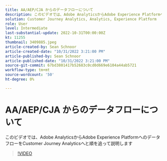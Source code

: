```yaml
---
title: AA/AEP/CJA からのデータフローについて
description: このビデオでは、Adobe AnalyticsからAdobe Experience PlatformへのデータフローをCustomer Journey Analyticsへと順を追って説明します
solution: Customer Journey Analytics, Analytics, Experience Platform
role: User
level: Intermediate
last-substantial-update: 2022-10-31T00:00:00Z
kt: 11255
thumbnail: 3409885.jpeg
article-created-by: Sean Schnoor
article-created-date: "10/31/2022 3:21:00 PM"
article-published-by: Sean Schnoor
article-published-date: "10/31/2022 3:21:00 PM"
source-git-commit: 67bd3801417b52683c0cd0d669e6104a44ab5721
workflow-type: tm+mt
source-wordcount: '50'
ht-degree: 0%

---
```



# AA/AEP/CJA からのデータフローについて

このビデオでは、Adobe AnalyticsからAdobe Experience PlatformへのデータフローをCustomer Journey Analyticsへと順を追って説明します

>[!VIDEO](https://video.tv.adobe.com/v/3409885/?quality=12&learn=on)
